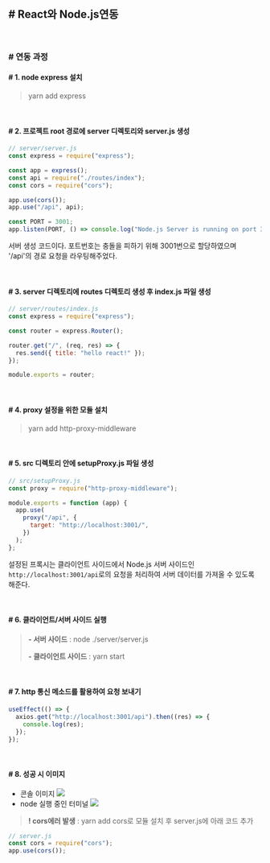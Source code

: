 ## # React와 Node.js연동

<br>

### # 연동 과정

#### # 1. node express 설치

> yarn add express

<br>

#### # 2. 프로젝트 root 경로에 server 디렉토리와 server.js 생성

```js
// server/server.js
const express = require("express");

const app = express();
const api = require("./routes/index");
const cors = require("cors");

app.use(cors());
app.use("/api", api);

const PORT = 3001;
app.listen(PORT, () => console.log("Node.js Server is running on port 3001"));
```

서버 생성 코드이다. 포트번호는 충돌을 피하기 위해 3001번으로 할당하였으며 '/api'의 경로 요청을 라우팅해주었다.

<br>

#### # 3. server 디렉토리에 routes 디렉토리 생성 후 index.js 파일 생성

```js
// server/routes/index.js
const express = require("express");

const router = express.Router();

router.get("/", (req, res) => {
  res.send({ title: "hello react!" });
});

module.exports = router;
```

<br>

#### # 4. proxy 설정을 위한 모듈 설치

> yarn add http-proxy-middleware

<br>

#### # 5. src 디렉토리 안에 setupProxy.js 파일 생성

```js
// src/setupProxy.js
const proxy = require("http-proxy-middleware");

module.exports = function (app) {
  app.use(
    proxy("/api", {
      target: "http://localhost:3001/",
    })
  );
};
```

설정된 프록시는 클라이언트 사이드에서 Node.js 서버 사이드인 `http://localhost:3001/api`로의 요청을 처리하여 서버 데이터를 가져올 수 있도록 해준다.

<br>

#### # 6. 클라이언트/서버 사이드 실행

> **- 서버 사이드** : node ./server/server.js
>
> **- 클라이언트 사이드** : yarn start

<br>

#### # 7. http 통신 메소드를 활용하여 요청 보내기

```js
useEffect(() => {
  axios.get("http://localhost:3001/api").then((res) => {
    console.log(res);
  });
});
```

<br>

#### # 8. 성공 시 이미지

- 콘솔 이미지
  ![](https://github.com/Yu-jae-min/Basic-concept/assets/85284246/b6f69995-e9ef-44e7-bdc0-4c5b3a0d8efc)
- node 실행 중인 터미널
  ![](https://github.com/Yu-jae-min/Basic-concept/assets/85284246/a72de384-39e0-47e7-8595-8f833bac10f4)

> **! cors에러 발생** : yarn add cors로 모듈 설치 후 server.js에 아래 코드 추가

```js
// server.js
const cors = require("cors");
app.use(cors());
```
